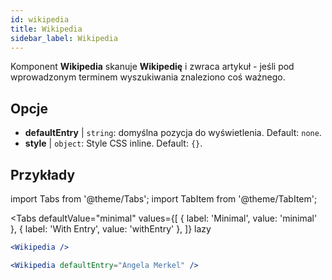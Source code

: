 ```yaml
---
id: wikipedia 
title: Wikipedia
sidebar_label: Wikipedia
---
```


Komponent **Wikipedia** skanuje **Wikipedię** i zwraca artykuł - jeśli pod wprowadzonym terminem wyszukiwania znaleziono coś ważnego.

## Opcje

* __defaultEntry__ | `string`: domyślna pozycja do wyświetlenia. Default: `none`.
* __style__ | `object`: Style CSS inline. Default: `{}`.


## Przykłady

import Tabs from '@theme/Tabs';
import TabItem from '@theme/TabItem';

<Tabs
    defaultValue="minimal"
    values={[
        { label: 'Minimal', value: 'minimal' },
        { label: 'With Entry', value: 'withEntry' },
    ]}
    lazy
>

<TabItem value="minimal">

```jsx live
<Wikipedia />
```

</TabItem>

<TabItem value="withEntry">

```jsx live
<Wikipedia defaultEntry="Angela Merkel" />
```

</TabItem>

</Tabs>
